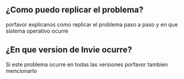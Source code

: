 ## ¿Como puedo replicar el problema?
porfavor explicanos como replicar el problema paso a paso y en que sistema operativo ocurre
## ¿En que version de Invie ocurre?
Si este problema ocurre en todas las versiones porfavor tambien mencionarlo
